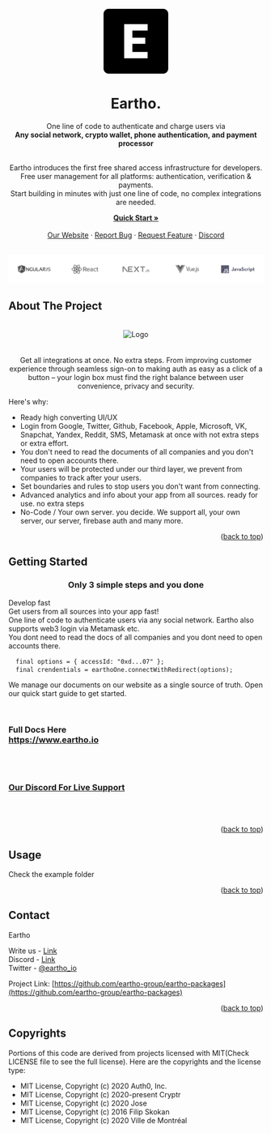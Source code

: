 
<div id="top"></div>
<br />
<div align="center">
  <a href="https://eartho.io">
    <img src="https://github.com/eartho-group/media/blob/main/icon.png" alt="Logo" width="128" height="128">
  </a>

  <h1 align="center">Eartho.</h1>

  <p align="center">
    One line of code to authenticate and charge users via<br /><b>Any social network, crypto wallet, phone authentication, and payment processor</b><br /><br />

Eartho introduces the first free shared access infrastructure for developers.<br />
Free user management for all platforms:  authentication, verification & payments.<br />
Start building in minutes with just one line of code, no complex integrations are needed.<br />

<a href="https://www.eartho.io"><strong>Quick Start »</strong></a>
<br />
<br />
<a href="https://eartho.io">Our Website</a>
·
<a href="https://github.com/eartho-group/eartho-packages">Report Bug</a>
·
<a href="https://github.com/eartho-group/eartho-packages">Request Feature</a>
·
<a href="https://discord.gg/5QbuTNTG2q">Discord</a>
  </p>
 <br />
<img src="https://github.com/eartho-group/media/blob/main/web_icons.png">
</div>


<!-- ABOUT THE PROJECT -->

## About The Project

<p align="center">
<br />
    <img src="https://user-images.githubusercontent.com/99670283/178576414-ac74ae1f-c072-4ea2-81e4-a0b758d5256d.gif" alt="Logo" height="300" />
<br /><br /><br />
Get all integrations at once. No extra steps.
From improving customer experience through seamless sign-on to making auth as easy as a click of a button – your login box must find the right balance between user convenience, privacy and security.


Here's why:

* Ready high converting UI/UX
* Login from Google, Twitter, Github, Facebook, Apple, Microsoft, VK, Snapchat, Yandex, Reddit, SMS, Metamask at once with not extra steps or
  extra effort.
* You don't need to read the documents of all companies and you don't need to open accounts there.
* Your users will be protected under our third layer, we prevent from companies to track after your
  users.
* Set boundaries and rules to stop users you don't want from connecting.
* Advanced analytics and info about your app from all sources. ready for use. no extra steps
* No-Code / Your own server. you decide. We support all, your own server, our server, firebase auth
  and many more.

<p align="right">(<a href="#top">back to top</a>)</p>


<!-- GETTING STARTED -->

## Getting Started

<h3 align="center">Only 3 simple steps and you done</h3>
<p align="center">

  Develop fast<br />
  Get users from all sources into your app fast!<br />
  One line of code to authenticate users via any social network. Eartho also supports web3 login via Metamask etc.<br />
  You dont need to read the docs of all companies and you dont need to open accounts there. <br />
  
```
  final options = { accessId: "0xd...07" };
  final crendentials = earthoOne.connectWithRedirect(options);  
```
  
We manage our documents on our website as a single source of truth. Open our quick start guide to
get started.

<br /> 
<h3>Full Docs Here<br /> 
<a href="https://www.eartho.io"> 
https://www.eartho.io
</a></h3>
<br /> <br />
<h3>
<a href="https://discord.gg/5QbuTNTG2q"> 
Our Discord For Live Support
</a></h3>
</p>
<br /> <br />

<p align="right">(<a href="#top">back to top</a>)</p>


<!-- USAGE EXAMPLES -->

## Usage

Check the example folder

<p align="right">(<a href="#top">back to top</a>)</p>



<!-- CONTACT -->

## Contact

Eartho<br />

Write us - [Link](https://www.eartho.io/contact)<br />
Discord - [Link](https://discord.gg/5QbuTNTG2q)<br />
Twitter - [@eartho_io](https://twitter.com/eartho_io)<br />

Project Link: [https://github.com/eartho-group/eartho-packages](https://github.com/eartho-group/eartho-packages)

<p align="right">(<a href="#top">back to top</a>)</p>


## Copyrights

Portions of this code are derived from projects licensed with MIT(Check LICENSE file to see the full license).
Here are the copyrights and the license type:

- MIT License, Copyright (c) 2020 Auth0, Inc.
- MIT License, Copyright (c) 2020-present Cryptr
- MIT License, Copyright (c) 2020 Jose
- MIT License, Copyright (c) 2016 Filip Skokan
- MIT License, Copyright (c) 2020 Ville de Montréal


